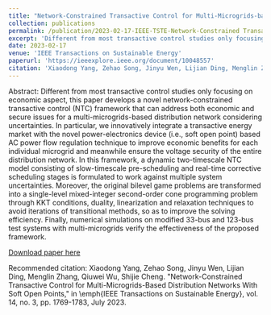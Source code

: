 ```yaml
---
title: "Network-Constrained Transactive Control for Multi-Microgrids-based Distribution Networks with Soft Open Points"
collection: publications
permalink: /publication/2023-02-17-IEEE-TSTE-Network-Constrained Transactive Control for Multi-Microgrids-based Distribution Networks with Soft Open Points
excerpt: 'Different from most transactive control studies only focusing on economic aspect, this paper develops a novel network-constrained transactive control (NTC) framework that can address both economic and secure issues for a multi-microgrids-based distribution network considering uncertainties. In particular, we innovatively integrate a transactive energy market with the novel power-electronics device (i.e., soft open point) based AC power flow regulation technique to improve economic benefits for each individual microgrid and meanwhile ensure the voltage security of the entire distribution network. In this framework, a dynamic two-timescale NTC model consisting of slow-timescale pre-scheduling and real-time corrective scheduling stages is formulated to work against multiple system uncertainties. Moreover, the original bilevel game problems are transformed into a single-level mixed-integer second-order cone programming problem through KKT conditions, duality, linearization and relaxation techniques to avoid iterations of transitional methods, so as to improve the solving efficiency. Finally, numerical simulations on modified 33-bus and 123-bus test systems with multi-microgrids verify the effectiveness of the proposed framework.'
date: 2023-02-17
venue: 'IEEE Transactions on Sustainable Energy'
paperurl: 'https://ieeexplore.ieee.org/document/10048557'
citation: 'Xiaodong Yang, Zehao Song, Jinyu Wen, Lijian Ding, Menglin Zhang, Qiuwei Wu, Shijie Cheng. "Network-Constrained Transactive Control for Multi-Microgrids-Based Distribution Networks With Soft Open Points," in IEEE Transactions on Sustainable Energy, vol. 14, no. 3, pp. 1769-1783, July 2023.'
---
```

Abstract: Different from most transactive control studies only focusing on economic aspect, this paper develops a novel network-constrained transactive control (NTC) framework that can address both economic and secure issues for a multi-microgrids-based distribution network considering uncertainties. In particular, we innovatively integrate a transactive energy market with the novel power-electronics device (i.e., soft open point) based AC power flow regulation technique to improve economic benefits for each individual microgrid and meanwhile ensure the voltage security of the entire distribution network. In this framework, a dynamic two-timescale NTC model consisting of slow-timescale pre-scheduling and real-time corrective scheduling stages is formulated to work against multiple system uncertainties. Moreover, the original bilevel game problems are transformed into a single-level mixed-integer second-order cone programming problem through KKT conditions, duality, linearization and relaxation techniques to avoid iterations of transitional methods, so as to improve the solving efficiency. Finally, numerical simulations on modified 33-bus and 123-bus test systems with multi-microgrids verify the effectiveness of the proposed framework.

[Download paper here](../assets/Network-Constrained_Transactive_Control_for_Multi-Microgrids-based_Distribution_Networks_with_Soft_Open_Points.pdf)

Recommended citation: Xiaodong Yang, Zehao Song, Jinyu Wen, Lijian Ding, Menglin Zhang, Qiuwei Wu, Shijie Cheng. "Network-Constrained Transactive Control for Multi-Microgrids-Based Distribution Networks With Soft Open Points," in \emph{IEEE Transactions on Sustainable Energy}, vol. 14, no. 3, pp. 1769-1783, July 2023.
